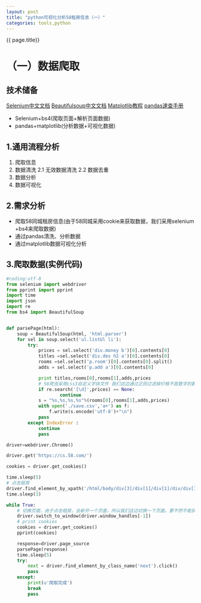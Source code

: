 ```yaml
---
layout: post
title: "python可视化分析58租房信息（一）"
categories: tools,python
---
```

{{ page.title}}

# （一）数据爬取
## 技术储备
[Selenium中文文档](https://selenium-python-zh.readthedocs.io/en/latest/)
[Beautifulsoup中文文档](https://beautifulsoup.readthedocs.io/zh_CN/v4.4.0/#id)
[Matplotlib教程](https://www.cnblogs.com/duye/p/8862666.html)
[pandas速查手册](https://blog.csdn.net/qq_33399185/article/details/60872853)

- Selenium+bs4(爬取页面+解析页面数据)
- pandas+matplotlib(分析数据+可视化数据)

## 1.通用流程分析
1. 爬取信息
2. 数据清洗
    2.1 无效数据清洗
    2.2 数据去重
3. 数据分析
4. 数据可视化


## 2.需求分析
- 爬取58同城租房信息(由于58同城采用cookie来获取数据，我们采用selenium +bs4来爬取数据)
- 通过pandas清洗、分析数据
- 通过matplotlib数据可视化分析

## 3.爬取数据(实例代码)
```python
#coding:utf-8
from selenium import webdriver
from pprint import pprint
import time
import json
import re
from bs4 import BeautifulSoup


def parsePage(html):
    soup = BeautifulSoup(html, 'html.parser')
    for sel in soup.select('ul.listUl li'):       
        try:
            prices = sel.select('div.money b')[0].contents[0]
            titles =sel.select('div.des h2 a')[0].contents[0]
            rooms =sel.select('p.room')[0].contents[0].split()
            adds = sel.select('p.add a')[0].contents[0]

            print titles,rooms[0],rooms[1],adds,prices
            # 58爬虫采用css3自定义字体文件 我们这边通过正则过滤掉价格不是数字的数据
            if re.search('[\d]',prices) == None:
                    continue
            s = "%s,%s,%s,%s"%(rooms[0],rooms[1],adds,prices)
            with open('./save.csv','a+') as f:
                f.write(s.encode('utf-8')+"\n")
            pass
        except IndexError :
            continue
            pass

driver=webdriver.Chrome()

driver.get('https://cs.58.com/')

cookies = driver.get_cookies()

time.sleep(5)
# 点击租房
driver.find_element_by_xpath('/html/body/div[3]/div[1]/div[1]/div/div[1]/div[1]/span[1]/a').click()
time.sleep(3)

while True:
    # 切换页面，由于点击租房，会新开一个页面，所以我们这边切换一下页面。要不然不能获取到最新的页面信息
    driver.switch_to_window(driver.window_handles[-1])
    # print cookies
    cookies = driver.get_cookies()
    pprint(cookies)

    response=driver.page_source
    parsePage(response)
    time.sleep(5)
    try:
        next = driver.find_element_by_class_name('next').click()
        pass
    except:
        print(u'爬取完成')
        break
        pass
    


```